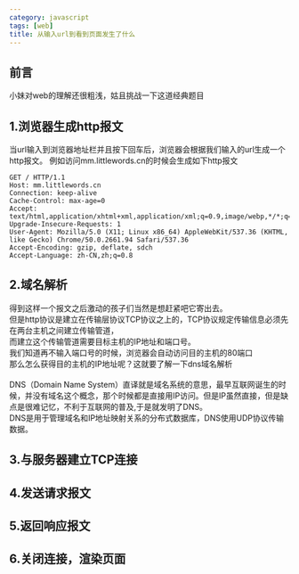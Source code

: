 ```yaml
---
category: javascript
tags: [web]
title: 从输入url到看到页面发生了什么
---
```


## 前言
小妹对web的理解还很粗浅，姑且挑战一下这道经典题目

## 1.浏览器生成http报文
当url输入到浏览器地址栏并且按下回车后，浏览器会根据我们输入的url生成一个http报文。
例如访问mm.littlewords.cn的时候会生成如下http报文
```
GET / HTTP/1.1
Host: mm.littlewords.cn
Connection: keep-alive
Cache-Control: max-age=0
Accept: text/html,application/xhtml+xml,application/xml;q=0.9,image/webp,*/*;q=0.8
Upgrade-Insecure-Requests: 1
User-Agent: Mozilla/5.0 (X11; Linux x86_64) AppleWebKit/537.36 (KHTML, like Gecko) Chrome/50.0.2661.94 Safari/537.36
Accept-Encoding: gzip, deflate, sdch
Accept-Language: zh-CN,zh;q=0.8
```

## 2.域名解析
得到这样一个报文之后激动的孩子们当然是想赶紧吧它寄出去。<br>
但是http协议是建立在传输层协议TCP协议之上的，TCP协议规定传输信息必须先在两台主机之间建立传输管道，<br>
而建立这个传输管道需要目标主机的IP地址和端口号。<br>
我们知道再不输入端口号的时候，浏览器会自动访问目的主机的80端口<br>
那么怎么获得目的主机的IP地址呢？这就要了解一下dns域名解析<br>
<br>
DNS（Domain Name System）直译就是域名系统的意思，最早互联网诞生的时候，并没有域名这个概念，那个时候都是直接用IP访问。但是IP虽然直接，但是缺点是很难记忆，不利于互联网的普及,于是就发明了DNS。<br>
DNS是用于管理域名和IP地址映射关系的分布式数据库，DNS使用UDP协议传输数据。

## 3.与服务器建立TCP连接

## 4.发送请求报文

## 5.返回响应报文

## 6.关闭连接，渲染页面
